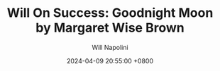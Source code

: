 ---
title: "Will On Success: Goodnight Moon by Margaret Wise Brown"
author: Will Napolini
date: 2024-04-09 20:55:00 +0800
categories: [Mindset, Book-summaries]
tags:
  [
    goodnight-moon,
    margaret-wise-brown,
    childrens-books,
    bedtime-stories,
    classic-childrens-literature,
    picture-books,
    toddler-bedtime-routines,
    nighttime-rituals,
    bedtime-fun,
    bedtime-traditions,
    soothing-bedtime-books,
    calming-storybook,
    nighttime-routines-for-kids,
    bedtime-activities-for-toddlers,
    best-childrens-books
  ]
image: https://pbs.twimg.com/media/GO1m_rrWIAAqDa-?format=jpg&name=large
alt: "Will On Success: Goodnight Moon by Margaret Wise Brown"
fallback:
  - 
  # Replace with the URL of your backup image
  -
  # Replace with the URL of your backup image
---